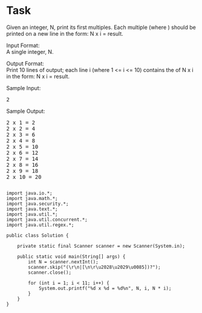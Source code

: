 # Task
Given an integer, N, print its first  multiples. Each multiple  (where ) should be printed on a new line in the form: N x i = result.

Input Format:  
A single integer, N.

Output Format:  
Print 10 lines of output; each line i (where 1 <= i <= 10) contains the  of N x i in the form:
N x i = result.

Sample Input:
<pre>
2
</pre>

Sample Output:
<pre>
2 x 1 = 2
2 x 2 = 4
2 x 3 = 6
2 x 4 = 8
2 x 5 = 10
2 x 6 = 12
2 x 7 = 14
2 x 8 = 16
2 x 9 = 18
2 x 10 = 20
</pre>

<pre><code>
import java.io.*;
import java.math.*;
import java.security.*;
import java.text.*;
import java.util.*;
import java.util.concurrent.*;
import java.util.regex.*;

public class Solution {

    private static final Scanner scanner = new Scanner(System.in);

    public static void main(String[] args) {
        int N = scanner.nextInt();
        scanner.skip("(\r\n|[\n\r\u2028\u2029\u0085])?");
        scanner.close();

        for (int i = 1; i < 11; i++) {
            System.out.printf("%d x %d = %d%n", N, i, N * i);
        }
    }
}
</code></pre>